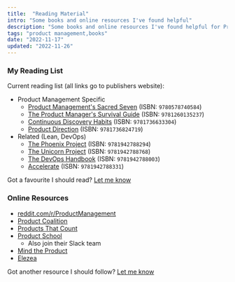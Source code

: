 ```yaml
---
title:  "Reading Material"
intro: "Some books and online resources I've found helpful"
description: "Some books and online resources I've found helpful for Product Management"
tags: "product management,books"
date: "2022-11-17"
updated: "2022-11-26"
---
```


### My Reading List

Current reading list (all links go to publishers website):

- Product Management Specific
  - [Product Management's Sacred Seven](https://pmsacredseven.com/) (ISBN: `9780578740584`)
  - [The Product Manager's Survival Guide](https://www.mhprofessional.com/the-product-manager-s-survival-guide-second-edition-everything-you-need-to-know-to-succeed-as-a-9781260135237-usa) (ISBN: `9781260135237`)
  - [Continuous Discovery Habits](https://www.producttalk.org/) (ISBN: `9781736633304`)
  - [Product Direction](https://productdirection.co/book/) (ISBN: `9781736824719`)
- Related (Lean, DevOps)
  - [The Phoenix Project](https://itrevolution.com/product/the-phoenix-project/) (ISBN: `9781942788294`)
  - [The Unicorn Project](https://itrevolution.com/product/the-unicorn-project/) (ISBN: `9781942788768`)
  - [The DevOps Handbook](https://itrevolution.com/product/the-devops-handbook-second-edition/) (ISBN: `9781942788003`)
  - [Accelerate](https://itrevolution.com/product/accelerate/) (ISBN: `9781942788331`)

Got a favourite I should read? [Let me know](https://www.andreaswiebe.com/contact)

### Online Resources

- [reddit.com/r/ProductManagement](https://www.reddit.com/r/ProductManagement/)
- [Product Coalition](https://productcoalition.com/)
- [Products That Count](https://productsthatcount.com/)
- [Product School](https://productschool.com/free-product-management-resources)
  - Also join their Slack team
- [Mind the Product](https://www.mindtheproduct.com/)
- [Elezea](https://elezea.com/blog/)

Got another resource I should follow? [Let me know](https://www.andreaswiebe.com/contact)